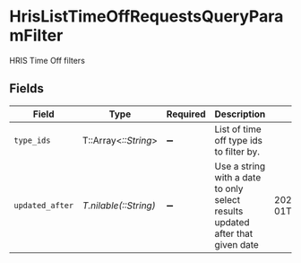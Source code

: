 # HrisListTimeOffRequestsQueryParamFilter

HRIS Time Off filters


## Fields

| Field                                                                         | Type                                                                          | Required                                                                      | Description                                                                   | Example                                                                       |
| ----------------------------------------------------------------------------- | ----------------------------------------------------------------------------- | ----------------------------------------------------------------------------- | ----------------------------------------------------------------------------- | ----------------------------------------------------------------------------- |
| `type_ids`                                                                    | T::Array<*::String*>                                                          | :heavy_minus_sign:                                                            | List of time off type ids to filter by.                                       |                                                                               |
| `updated_after`                                                               | *T.nilable(::String)*                                                         | :heavy_minus_sign:                                                            | Use a string with a date to only select results updated after that given date | 2020-01-01T00:00:00.000Z                                                      |